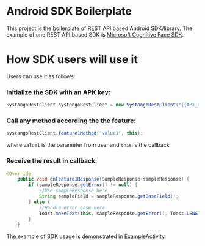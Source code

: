# Android SDK Boilerplate

This project is the boilerplate of REST API based Android SDK/library.
The example of one REST API based SDK is [Microsoft Cognitive Face SDK](https://github.com/microsoft/Cognitive-Face-Android).

# How SDK users will use it

Users can use it as follows:

### Initialize the SDK with an APK key:
```java
SystangoRestClient systangoRestClient = new SystangoRestClient("{{API_KEY}}");
```

### Call any method according the the feature:
```java
systangoRestClient.feature1Method("value1", this);
```
where `value1` is the parameter from user and `this` is the callback

### Receive the result in callback:
```java
@Override
    public void onFeature1Response(SampleResponse sampleResponse) {
        if (sampleResponse.getError() != null) {
            //Use sampleResponse here
            String sampleField = sampleResponse.getBaseField();
        } else {
            //Handle error case here
            Toast.makeText(this, sampleResponse.getError(), Toast.LENGTH_LONG).show();
        }
    }
```

The example of SDK usage is demonstrated in [ExampleActivity](https://github.com/SystangoTechnologies/Android-SDK-Boilerplate/blob/master/app/src/main/java/com/systango/boilerplate/activity/ExampleActivity.java).
